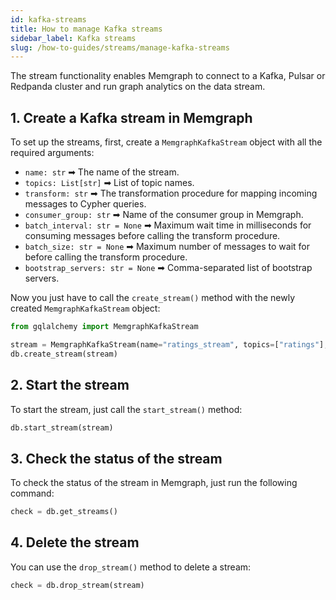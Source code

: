 ```yaml
---
id: kafka-streams
title: How to manage Kafka streams
sidebar_label: Kafka streams
slug: /how-to-guides/streams/manage-kafka-streams
---
```


The stream functionality enables Memgraph to connect to a Kafka, Pulsar or
Redpanda cluster and run graph analytics on the data stream. 

## 1. Create a Kafka stream in Memgraph

To set up the streams, first, create a `MemgraphKafkaStream` object with all the
required arguments:

- `name: str` ➡ The name of the stream.
- `topics: List[str]` ➡ List of topic names.
- `transform: str` ➡ The transformation procedure for mapping incoming messages
  to Cypher queries.
- `consumer_group: str` ➡ Name of the consumer group in Memgraph.
- `batch_interval: str = None` ➡ Maximum wait time in milliseconds for consuming
  messages before calling the transform procedure.
- `batch_size: str = None` ➡ Maximum number of messages to wait for before
  calling the transform procedure.
- `bootstrap_servers: str = None` ➡ Comma-separated list of bootstrap servers.

Now you just have to call the `create_stream()` method with the newly created
`MemgraphKafkaStream` object:

```python
from gqlalchemy import MemgraphKafkaStream

stream = MemgraphKafkaStream(name="ratings_stream", topics=["ratings"], transform="movielens.rating", bootstrap_servers="localhost:9093")
db.create_stream(stream)
```

## 2. Start the stream

To start the stream, just call the `start_stream()` method:

```python
db.start_stream(stream)
```

## 3. Check the status of the stream

To check the status of the stream in Memgraph, just run the following command:

```python 
check = db.get_streams()
```

## 4. Delete the stream

You can use the `drop_stream()` method to delete a stream:

```python 
check = db.drop_stream(stream)
```
